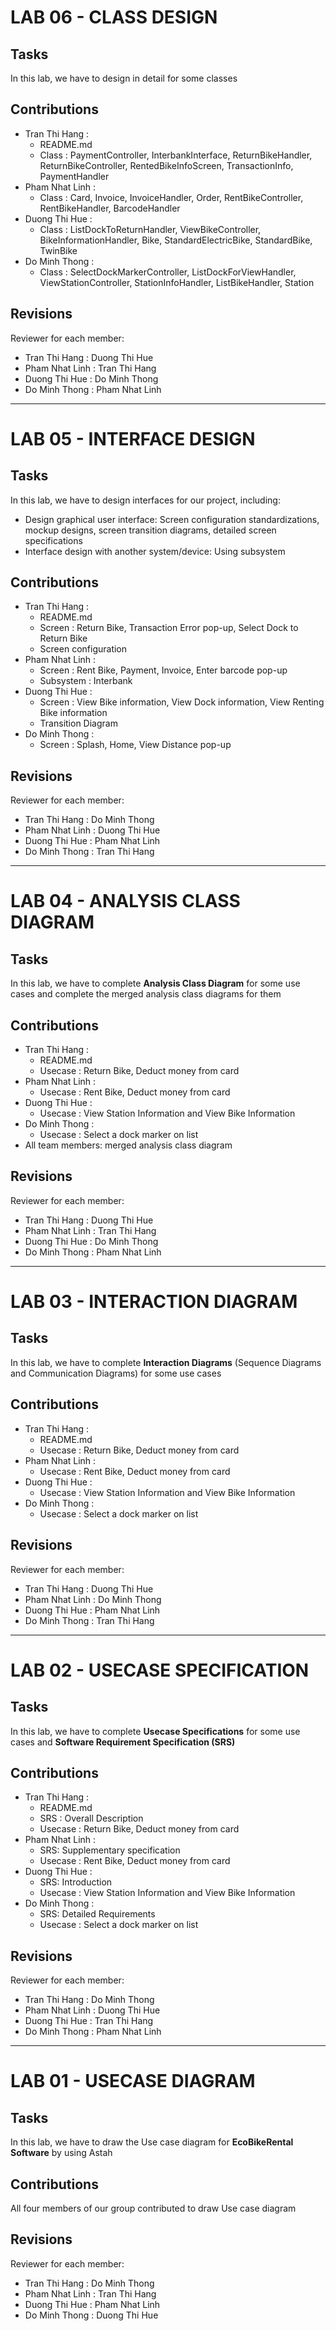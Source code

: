# LAB 06 - CLASS DESIGN
## Tasks
In this lab, we have to design in detail for some classes
## Contributions
- Tran Thi Hang  : 
    - README.md
    - Class : PaymentController, InterbankInterface, ReturnBikeHandler, ReturnBikeController, RentedBikeInfoScreen, TransactionInfo, PaymentHandler 
- Pham Nhat Linh : 
    - Class : Card, Invoice, InvoiceHandler, Order, RentBikeController, RentBikeHandler, BarcodeHandler 
- Duong Thi Hue  : 
    - Class : ListDockToReturnHandler, ViewBikeController, BikeInformationHandler, Bike, StandardElectricBike, StandardBike, TwinBike
- Do Minh Thong  :  
    - Class : SelectDockMarkerController, ListDockForViewHandler, ViewStationController, StationInfoHandler, ListBikeHandler, Station
## Revisions
Reviewer for each member:
- Tran Thi Hang  : Duong Thi Hue
- Pham Nhat Linh : Tran Thi Hang
- Duong Thi Hue  : Do Minh Thong
- Do Minh Thong  : Pham Nhat Linh
----------------------------------
# LAB 05 - INTERFACE DESIGN
## Tasks
In this lab, we have to design interfaces for our project, including:
- Design graphical user interface: Screen configuration standardizations, mockup designs, screen transition diagrams, detailed screen specifications
- Interface design with another system/device: Using subsystem
## Contributions
- Tran Thi Hang  : 
    - README.md
    - Screen : Return Bike, Transaction Error pop-up, Select Dock to Return Bike 
    - Screen configuration
- Pham Nhat Linh : 
    - Screen : Rent Bike, Payment, Invoice, Enter barcode pop-up
    - Subsystem : Interbank
- Duong Thi Hue  : 
    - Screen : View Bike information, View Dock information, View Renting Bike information
    - Transition Diagram
- Do Minh Thong  :  
    - Screen : Splash, Home, View Distance pop-up
## Revisions
Reviewer for each member:
- Tran Thi Hang  : Do Minh Thong
- Pham Nhat Linh : Duong Thi Hue
- Duong Thi Hue  : Pham Nhat Linh
- Do Minh Thong  : Tran Thi Hang
----------------------------------
# LAB 04 - ANALYSIS CLASS DIAGRAM
## Tasks
In this lab, we have to complete **Analysis Class Diagram** for some use cases and complete the merged analysis class diagrams for them
## Contributions
- Tran Thi Hang  : 
    - README.md
    - Usecase : Return Bike, Deduct money from card
- Pham Nhat Linh : 
    - Usecase : Rent Bike, Deduct money from card
- Duong Thi Hue  : 
    - Usecase : View Station Information and View Bike Information
- Do Minh Thong  :
    - Usecase : Select a dock marker on list
- All team members: merged analysis class diagram
## Revisions
Reviewer for each member:
- Tran Thi Hang  : Duong Thi Hue
- Pham Nhat Linh : Tran Thi Hang
- Duong Thi Hue  : Do Minh Thong
- Do Minh Thong  : Pham Nhat Linh
----------------------------------
# LAB 03 - INTERACTION DIAGRAM
## Tasks
In this lab, we have to complete **Interaction Diagrams** (Sequence Diagrams and Communication Diagrams) for some use cases
## Contributions
- Tran Thi Hang  : 
    - README.md
    - Usecase : Return Bike, Deduct money from card
- Pham Nhat Linh : 
    - Usecase : Rent Bike, Deduct money from card
- Duong Thi Hue  : 
    - Usecase : View Station Information and View Bike Information
- Do Minh Thong  :
    - Usecase : Select a dock marker on list
## Revisions
Reviewer for each member:
- Tran Thi Hang  : Duong Thi Hue
- Pham Nhat Linh : Do Minh Thong
- Duong Thi Hue  : Pham Nhat Linh
- Do Minh Thong  : Tran Thi Hang
----------------------------------
# LAB 02 - USECASE SPECIFICATION
## Tasks
In this lab, we have to complete **Usecase Specifications** for some use cases and **Software Requirement Specification (SRS)**
## Contributions
- Tran Thi Hang  : 
    - README.md
    - SRS :     Overall Description
    - Usecase : Return Bike, Deduct money from card
- Pham Nhat Linh : 
    - SRS:      Supplementary specification
    - Usecase : Rent Bike, Deduct money from card
- Duong Thi Hue  : 
    - SRS:      Introduction
    - Usecase : View Station Information and View Bike Information
- Do Minh Thong  :
    - SRS:      Detailed Requirements
    - Usecase : Select a dock marker on list
## Revisions
Reviewer for each member:
- Tran Thi Hang  : Do Minh Thong
- Pham Nhat Linh : Duong Thi Hue
- Duong Thi Hue  : Tran Thi Hang
- Do Minh Thong  : Pham Nhat Linh
----------------------------------
# LAB 01 - USECASE DIAGRAM
## Tasks
In this lab, we have to draw the Use case diagram for **EcoBikeRental Software** by using Astah
## Contributions
All four members of our group contributed to draw Use case diagram

## Revisions
Reviewer for each member:
- Tran Thi Hang  : Do Minh Thong
- Pham Nhat Linh : Tran Thi Hang
- Duong Thi Hue  : Pham Nhat Linh
- Do Minh Thong  : Duong Thi Hue
